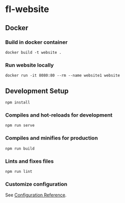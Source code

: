 # fl-website

## Docker

### Build in docker container
```
docker build -t website .
```

### Run website locally
```
docker run -it 8080:80 --rm --name website1 website
```

## Development Setup
```
npm install
```

### Compiles and hot-reloads for development
```
npm run serve
```

### Compiles and minifies for production
```
npm run build
```

### Lints and fixes files
```
npm run lint
```

### Customize configuration
See [Configuration Reference](https://cli.vuejs.org/config/).
